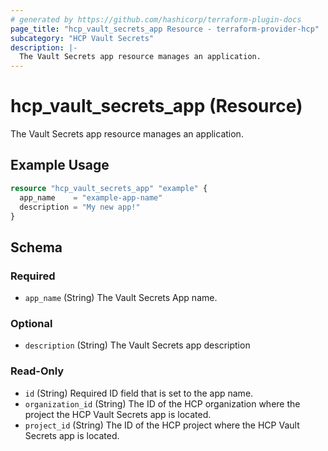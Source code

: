 ```yaml
---
# generated by https://github.com/hashicorp/terraform-plugin-docs
page_title: "hcp_vault_secrets_app Resource - terraform-provider-hcp"
subcategory: "HCP Vault Secrets"
description: |-
  The Vault Secrets app resource manages an application.
---
```


# hcp_vault_secrets_app (Resource)

The Vault Secrets app resource manages an application.

## Example Usage

```terraform
resource "hcp_vault_secrets_app" "example" {
  app_name    = "example-app-name"
  description = "My new app!"
}
```

<!-- schema generated by tfplugindocs -->
## Schema

### Required

- `app_name` (String) The Vault Secrets App name.

### Optional

- `description` (String) The Vault Secrets app description

### Read-Only

- `id` (String) Required ID field that is set to the app name.
- `organization_id` (String) The ID of the HCP organization where the project the HCP Vault Secrets app is located.
- `project_id` (String) The ID of the HCP project where the HCP Vault Secrets app is located.
